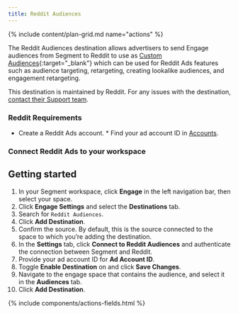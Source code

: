```yaml
---
title: Reddit Audiences
---
```


{% include content/plan-grid.md name="actions" %}

The Reddit Audiences destination allows advertisers to send Engage audiences from Segment to Reddit to use as [Custom Audiences](https://business.reddithelp.com/s/article/custom-audiences?utm_source=segmentio&utm_medium=docs&utm_campaign=partners){:target="_blank"} which can be used for Reddit Ads features such as audience targeting, retargeting, creating lookalike audiences, and engagement retargeting.


This destination is maintained by Reddit. For any issues with the destination, [contact their Support team](mailto:adsapi-partner-support@reddit.com).

### Reddit Requirements 
* Create a Reddit Ads account. * Find your ad account ID in [Accounts](https://ads.reddit.com/accounts). 

### Connect Reddit Ads to your workspace

## Getting started

1. In your Segment workspace, click **Engage** in the left navigation bar, then select your space.
2. Click **Engage Settings** and select the **Destinations** tab.
3. Search for `Reddit Audiences`.
4. Click **Add Destination**.
5. Confirm the source. By default, this is the source connected to the space to which you’re adding the destination.
6. In the **Settings** tab, click **Connect to Reddit Audiences** and authenticate the connection between Segment and Reddit.
7. Provide your ad account ID for **Ad Account ID**.
8. Toggle **Enable Destination** on and click **Save Changes**.
9. Navigate to the engage space that contains the audience, and select it in the **Audiences** tab.
10. Click **Add Destination**.

{% include components/actions-fields.html %}